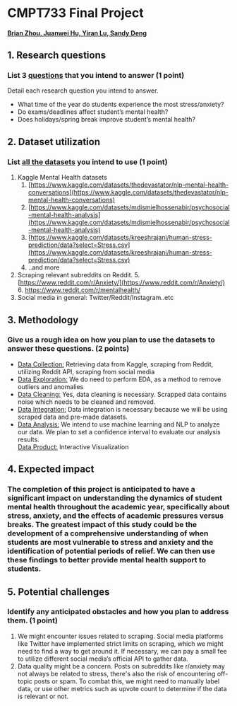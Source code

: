 # CMPT733 Final Project


#### <span style="text-decoration:underline;">Brian Zhou, Juanwei Hu, Yiran Lu, Sandy Deng</span> 


## 1. Research questions


### **List 3 <span style="text-decoration:underline;">questions</span> that you intend to answer (1 point)**

Detail each research question you intend to answer.



* What time of the year do students experience the most stress/anxiety?
* Do exams/deadlines affect student’s mental health?
* Does holidays/spring break improve student’s mental health?


## 2. Dataset utilization


### **List <span style="text-decoration:underline;">all the datasets</span> you intend to use (1 point)**



1. Kaggle Mental Health datasets
    1. [https://www.kaggle.com/datasets/thedevastator/nlp-mental-health-conversations](https://www.kaggle.com/datasets/thedevastator/nlp-mental-health-conversations)
    2. [https://www.kaggle.com/datasets/mdismielhossenabir/psychosocial-mental-health-analysis](https://www.kaggle.com/datasets/mdismielhossenabir/psychosocial-mental-health-analysis)
    3. [https://www.kaggle.com/datasets/kreeshrajani/human-stress-prediction/data?select=Stress.csv](https://www.kaggle.com/datasets/kreeshrajani/human-stress-prediction/data?select=Stress.csv)
    4. ..and more
2. Scraping relevant subreddits on Reddit.
    5. [https://www.reddit.com/r/Anxiety/](https://www.reddit.com/r/Anxiety/)
    6. https://www.reddit.com/r/mentalhealth/
3. Social media in general: Twitter/Reddit/Instagram..etc


## 3. Methodology


### **Give us a rough idea on how you plan to use the datasets to answer these questions. (2 points)**



* <span style="text-decoration:underline;">Data Collection:</span> Retrieving data from Kaggle, scraping from Reddit, utilizing Reddit API, scraping from social media
* <span style="text-decoration:underline;">Data Exploration:</span> We do need to perform EDA, as a method to remove outliers and anomalies
* <span style="text-decoration:underline;">Data Cleaning:</span> Yes, data cleaning is necessary. Scrapped data contains noise which needs to be cleaned and removed.
* <span style="text-decoration:underline;">Data Integration:</span> Data integration is necessary because we will be using scraped data and pre-made datasets.
* <span style="text-decoration:underline;">Data Analysis:</span> We intend to use machine learning and NLP to analyze our data. We plan to set a confidence interval to evaluate our analysis results.  \
<span style="text-decoration:underline;">Data Product:</span> Interactive Visualization


## 4. Expected impact


### The completion of this project is anticipated to have a significant impact on understanding the dynamics of student mental health throughout the academic year, specifically about stress, anxiety, and the effects of academic pressures versus breaks. The greatest impact of this study could be the development of a comprehensive understanding of when students are most vulnerable to stress and anxiety and the identification of potential periods of relief. We can then use these findings to better provide mental health support to students.


## 5. Potential challenges


### **Identify any anticipated obstacles and how you plan to address them. (1 point)**



1. We might encounter issues related to scraping. Social media platforms like Twitter have implemented strict limits on scraping, which we might need to find a way to get around it. If necessary, we can pay a small fee to utilize different social media’s official API to gather data.
2. Data quality might be a concern. Posts on subreddits like r/anxiety may not always be related to stress, there's also the risk of encountering off-topic posts or spam. To combat this, we might need to manually label data, or use other metrics such as upvote count to determine if the data is relevant or not.